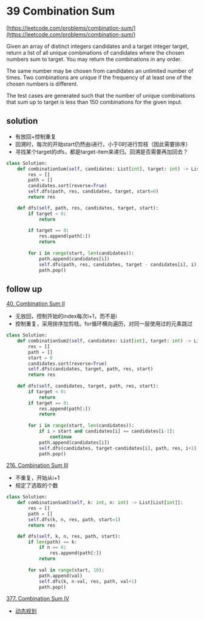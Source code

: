 # 39 Combination Sum
[https://leetcode.com/problems/combination-sum/](https://leetcode.com/problems/combination-sum/)

Given an array of distinct integers candidates and a target integer target, return a list of all unique combinations of candidates where the chosen numbers sum to target. You may return the combinations in any order.

The same number may be chosen from candidates an unlimited number of times. Two combinations are unique if the 
frequency of at least one of the chosen numbers is different.

The test cases are generated such that the number of unique combinations that sum up to target is less than 150 combinations for the given input.

## solution
- 有放回+控制重复
- 回溯时，每次的开始start仍然由i进行，小于0时进行剪枝（因此需要排序）
- 寻找某个target的dfs，都是target-item来递归。回溯是否需要再加回去？

```python
class Solution:
    def combinationSum(self, candidates: List[int], target: int) -> List[List[int]]:
        res = []
        path = []
        candidates.sort(reverse=True)
        self.dfs(path, res, candidates, target, start=0)
        return res

    def dfs(self, path, res, candidates, target, start):
        if target < 0:
            return
        
        if target == 0:
            res.append(path[:])
            return
        
        for i in range(start, len(candidates)):
            path.append(candidates[i])
            self.dfs(path, res, candidates, target - candidates[i], i)  # 有放回i, 无放回i+1
            path.pop()
```


## follow up

[40. Combination Sum II](https://leetcode.com/problems/combination-sum-ii/)
- 无放回，控制开始的index每次i+1，而不是i
- 控制重复，采用排序加剪枝。for循环横向遍历，对同一层使用过的元素跳过

```python
class Solution:
    def combinationSum2(self, candidates: List[int], target: int) -> List[List[int]]:
        res = []
        path = []
        start = 0
        candidates.sort(reverse=True)
        self.dfs(candidates, target, path, res, start)
        return res
    
    def dfs(self, candidates, target, path, res, start):
        if target < 0:
            return
        if target == 0:
            res.append(path[:])
            return
        
        for i in range(start, len(candidates)):
            if i > start and candidates[i] == candidates[i-1]:
                continue
            path.append(candidates[i])            
            self.dfs(candidates, target-candidates[i], path, res, i+1)
            path.pop()
```

[216. Combination Sum III](https://leetcode.com/problems/combination-sum-iii/)
- 不重复，开始从i+1
- 规定了选取的个数

```python
class Solution:
    def combinationSum3(self, k: int, n: int) -> List[List[int]]:
        res = []
        path = []
        self.dfs(k, n, res, path, start=1)
        return res

    def dfs(self, k, n, res, path, start):
        if len(path) == k:
            if n == 0:
                res.append(path[:])
            return
        
        for val in range(start, 10):
            path.append(val)
            self.dfs(k, n-val, res, path, val+1)
            path.pop()
```

[377. Combination Sum IV](https://leetcode.com/problems/combination-sum-iv/)
- [动态规划](../09_dynamic_program/377%20Combination%20Sum%20IV.md)
